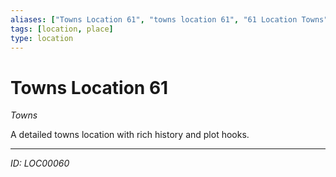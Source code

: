 ```yaml
---
aliases: ["Towns Location 61", "towns location 61", "61 Location Towns"]
tags: [location, place]
type: location
---
```


# Towns Location 61

*Towns*

A detailed towns location with rich history and plot hooks.

---
*ID: LOC00060*